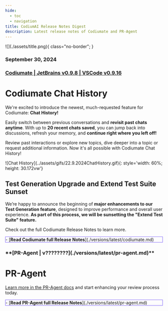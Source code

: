 ```yaml
---
hide:
  - toc
  - navigation
title: CodiumAI Release Notes Digest
description: Latest release notes of Codiumate and PR-Agent
---
```


<div class="content" markdown>
<div class="bg-clear" markdown>
<div class="centered" markdown>
![](./assets/title.png){ class="no-border"; }

### September 30, 2024
</div>

<!-- Codiumate -->
<div class="bg-black" markdown>
<h3 class="top-left" markdown>

**[Codiumate | JetBrains v0.9.8 | VSCode v0.9.16](./versions/latest/codiumate.md)**
</h3>

<div class="centered" markdown>

# Codiumate **Chat History**

<div class="left-padding" markdown>

We're excited to introduce the newest, much-requested feature for Codiumate: **Chat History!**

Easily switch between previous conversations and **revisit past chats anytime**. With up to **20 recent chats saved**, you can jump back into discussions, refresh your memory, and **continue right where you left off!**

Review past interactions or explore new topics, dive deeper into a topic or request additional information. Now it's all possible with Codiumate Chat History!
</div>

<div class="centered" markdown>
![Chat History](../assets/gifs/22.9.2024ChatHistory.gif){: style='width: 60%; height: 30.172vw'}

## **Test Generation** Upgrade and **Extend Test Suite** Sunset
</div>

<div class="left-padding" markdown>

We’re happy to announce the beginning of **major enhancements to our Test Generation feature**, designed to improve performance and overall user experience. **As part of this process, we will be sunsetting the "Extend Test Suite" feature.**

Check out the full Codiumate Release Notes to learn more.

</div>

<div class="centered" markdown>
<div class="grid cards" style="border: 1px solid #765bfa;" markdown>
- [<b class="green">Read Codiumate full Release Notes</b>](./versions/latest/codiumate.md)
</div>
</div>
</div>
</div>



<!-- PR-Agent -->
<div class="bg-black" markdown>
<h3 class="top-left" markdown>
**[PR-Agent | v????????](./versions/latest/pr-agent.md)**
</h3>

<div class="centered" markdown>

# **PR-Agent** 

<div class="left-padding" markdown>



[Learn more in the PR-Agent docs](https://pr-agent-docs.codium.ai/chrome-extension/#pr-chat) and start enhancing your review process today.
</div>

<div class="centered" markdown>
<div class="grid cards" style="border: 1px solid #765bfa;" markdown>
- [<b class="green">Read PR-Agent full Release Notes</b>](./versions/latest/pr-agent.md)
</div>
</div>
</div>
</div>
</div>

<!-- Additional Information -->
<!-- 
Adding Videos:
![type:video](https://www.youtube.com/embed/gT5tli7X4H4?si=84cs1O2bM5unLAWf){: style='width: 60%; height: 30.172vw'}

Adding GIFs:
![TestGeneration](../../assets/gifs/28.8.2024FocusDefault.gif)

Important message:
!!! important "Free feature!"
    This feature is **available for free** to all open-source projects!

    **Get PR-Agent Chrome Extension from the [<u>Chrome web store.</u>](https://chromewebstore.google.com/detail/ephlnjeghhogofkifjloamocljapahnl?hl=en)**
-->

